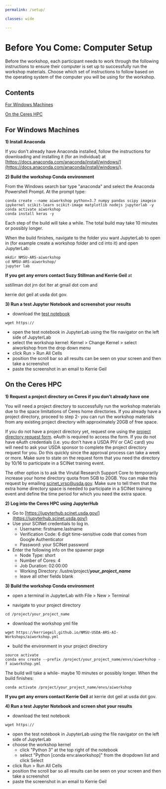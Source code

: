 ```yaml
---
permalink: /setup/

classes: wide

---
```


# Before You Come: Computer Setup 

Before the workshop, each participant needs to work through the following instructions to ensure their computer is set up to successfully run the workshop materials. Choose which set of instructions to follow based on the operating system of the computer you will be using for the workshop.

## Contents 

[For Windows Machines](#for-windows-machines)

[On the Ceres HPC](#on-the-ceres-hpc)


## For Windows Machines

**1) Install Anaconda**

  If you don't already have Anaconda installed, follow the instructions for downloading and installing it (for an individual) at [https://docs.anaconda.com/anaconda/install/windows/](https://docs.anaconda.com/anaconda/install/windows/).
    
**2) Build the workshop Conda environment**

  From the Windows search bar type "anaconda" and select the Anaconda Powershell Prompt. At the prompt type:
  
  ```
  conda create --name aiworkshop python=3.7 numpy pandas scipy imageio ipykernel scikit-learn scikit-image matplotlib nodejs jupyterlab -y
  conda activate aiworkshop
  conda install keras -y
  ```
    
  Each step of the build will take a while. The total build may take 10 minutes or possibly longer. 
    
  When the build finishes, navigate to the folder you want JupyterLab to open in (for example create a workshop folder and cd into it) and open JupyterLab:
  
  ```
  mkdir NMSU-ARS-aiworkshop
  cd NMSU-ARS-aiworkshop/
  jupyter lab
  ```
  
  **If you get any errors contact Suzy Stillman and Kerrie Geil** at 
  
  sstillman dot jrn dot lter at gmail dot com and
   
  kerrie dot geil at usda dot gov.
        
**3) Run a test Jupyter Notebook and screenshot your results**

  - download the [test notebook](https://kerriegeil.github.io/NMSU-USDA-ARS-AI-Workshops/aiworkshop.yml)
  ```
  wget https://
  ```
   - open the test notebook in JupyterLab using the file navigator on the left side of JupyterLab
   - select the workshop kernel: Kernel > Change Kernel > select aiworkshop from the drop down menu 
   - click Run > Run All Cells
   - position the scroll bar so all results can be seen on your screen and then take a screenshot
   - paste the screenshot in an email to Kerrie Geil
    



## On the Ceres HPC

**1) Request a project directory on Ceres if you don't already have one**

  You will need a project directory to successfully run the workshop materials due to the space limitations of Ceres home directories. If you already have a project directory, proceed to step 2- you can run the workshop materials from any existing project directory with approximately 20GB of free space.
  
  If you do not have a project directory yet, request one using the [project directory request form](https://scinet.usda.gov/support/request-storage). eAuth is required to access the form. If you do not have eAuth credentials (i.e. you don't have a USDA PIV or CAC card) you will need to ask your USDA sponsor to complete the project directory request for you. Do this quickly since the approval process can take a week or more. Make sure to state on the request form that you need the directory by 10/16 to participate in a SCINet training event.
  
  The other option is to ask the Virutal Research Support Core to temporarily increase your home directory quota from 5GB to 20GB. You can make this request by emailing scinet_vrsc@usda.gov. Make sure to tell them that the extra home directory space is needed to participate in a SCINet training event and define the time period for which you need the extra space.

**2) Log into the Ceres HPC using JupyterHub**
  - Go to [https://jupyterhub.scinet.usda.gov/](https://jupyterhub.scinet.usda.gov/)
  - Use your SCINet credentials to log in.
    - Username: firstname.lastname 
    - Verification Code: 6 digit time-sensitive code that comes from Google Authenticator
    - Password: your SCINet password
  - Enter the following info on the spawner page
    - Node Type: short
    - Number of Cores: 4
    - Job Duration: 02:00:00
    - Working Directory: /lustre/project/***your_project_name***
    - leave all other fields blank

**3) Build the workshop Conda environment**
  - open a terminal in JupyterLab with File > New > Terminal
  
  - navigate to your project directory
  ```
  cd /project/your_project_name
  ```
  
  - download the workshop yml file
  ```
  wget https://kerriegeil.github.io/NMSU-USDA-ARS-AI-Workshops/aiworkshop.yml
  ```
  
  - build the environment in your project directory
  ```
  source activate
  conda env create --prefix /project/your_project_name/envs/aiworkshop -f aiworkshop.yml
  ```
  
  The build will take a while- maybe 10 minutes or possibly longer. When the build finishes:
  ```
  conda activate /project/your_project_name/envs/aiworkshop
  ```
  
  **If you get any errors contact Kerrie Geil** at kerrie dot geil at usda dot gov.
  
**4) Run a test Jupyter Notebook and screen shot your results**
  - download the test notebook
  ```
  wget https://
  ```
  - open the test notebook in JupyterLab using the file navigator on the left side of JupyterLab
  - choose the workshop kernel 
    - click "Python 3" at the top right of the notebook
    - select "Python [conda env:aiworkshop]" from the dropdown list and click Select
  - click Run > Run All Cells
  - position the scroll bar so all results can be seen on your screen and then take a screenshot
  - paste the screenshot in an email to Kerrie Geil

